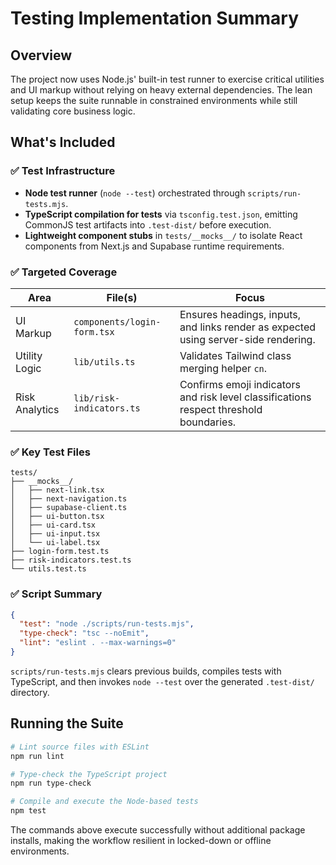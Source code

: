 # Testing Implementation Summary

## Overview

The project now uses Node.js' built-in test runner to exercise critical utilities and UI markup without relying on heavy external dependencies. The lean setup keeps the suite runnable in constrained environments while still validating core business logic.

## What's Included

### ✅ Test Infrastructure

- **Node test runner** (`node --test`) orchestrated through `scripts/run-tests.mjs`.
- **TypeScript compilation for tests** via `tsconfig.test.json`, emitting CommonJS test artifacts into `.test-dist/` before execution.
- **Lightweight component stubs** in `tests/__mocks__/` to isolate React components from Next.js and Supabase runtime requirements.

### ✅ Targeted Coverage

| Area | File(s) | Focus |
|------|---------|-------|
| UI Markup | `components/login-form.tsx` | Ensures headings, inputs, and links render as expected using server-side rendering. |
| Utility Logic | `lib/utils.ts` | Validates Tailwind class merging helper `cn`. |
| Risk Analytics | `lib/risk-indicators.ts` | Confirms emoji indicators and risk level classifications respect threshold boundaries. |

### ✅ Key Test Files

```
tests/
├── __mocks__/
│   ├── next-link.tsx
│   ├── next-navigation.ts
│   ├── supabase-client.ts
│   ├── ui-button.tsx
│   ├── ui-card.tsx
│   ├── ui-input.tsx
│   └── ui-label.tsx
├── login-form.test.ts
├── risk-indicators.test.ts
└── utils.test.ts
```

### ✅ Script Summary

```json
{
  "test": "node ./scripts/run-tests.mjs",
  "type-check": "tsc --noEmit",
  "lint": "eslint . --max-warnings=0"
}
```

`scripts/run-tests.mjs` clears previous builds, compiles tests with TypeScript, and then invokes `node --test` over the generated `.test-dist/` directory.

## Running the Suite

```bash
# Lint source files with ESLint
npm run lint

# Type-check the TypeScript project
npm run type-check

# Compile and execute the Node-based tests
npm test
```

The commands above execute successfully without additional package installs, making the workflow resilient in locked-down or offline environments.
